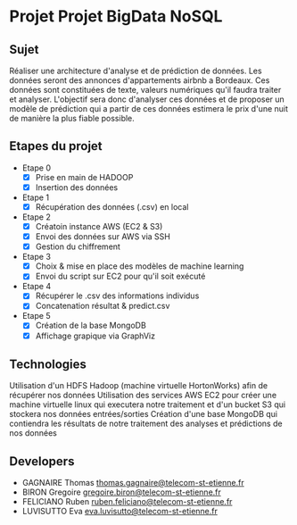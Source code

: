 # Projet Projet BigData NoSQL
## Sujet

Réaliser une architecture d'analyse et de prédiction de données.
Les données seront des annonces d'appartements airbnb a Bordeaux.
Ces données sont constituées de texte, valeurs numériques qu'il faudra traiter et analyser.
L'objectif sera donc d'analyser ces données et de proposer un modèle de prédiction qui a partir de ces données estimera le prix d'une nuit de manière la plus fiable possible.


## Etapes du projet

- Etape 0
    - [x] Prise en main de HADOOP
    - [x] Insertion des données
- Etape 1
    - [x] Récupération des données (.csv) en local
- Etape 2
    - [x] Créatoin instance AWS (EC2 & S3)
    - [x] Envoi des données sur AWS via SSH
    - [x] Gestion du chiffrement
- Etape 3
    - [x] Choix & mise en place des modèles de machine learning
    - [x] Envoi du script sur EC2 pour qu'il soit exécuté
- Etape 4
    - [x] Récupérer le .csv des informations individus
    - [x] Concatenation résultat & predict.csv
- Etape 5
    - [x] Création de la base MongoDB
    - [x] Affichage grapique via GraphViz

## Technologies

Utilisation d'un HDFS Hadoop (machine virtuelle HortonWorks) afin de récupérer nos données
Utilisation des services AWS EC2 pour créer une machine virtuelle linux qui executera notre traitement
et d'un bucket S3 qui stockera nos données entrées/sorties
Création d'une base MongoDB qui contiendra les résultats de notre traitement des analyses et prédictions de nos données


## Developers

- GAGNAIRE Thomas thomas.gagnaire@telecom-st-etienne.fr
- BIRON Gregoire gregoire.biron@telecom-st-etienne.fr
- FELICIANO Ruben ruben.feliciano@telecom-st-etienne.fr
- LUVISUTTO Eva eva.luvisutto@telecom-st-etienne.fr

